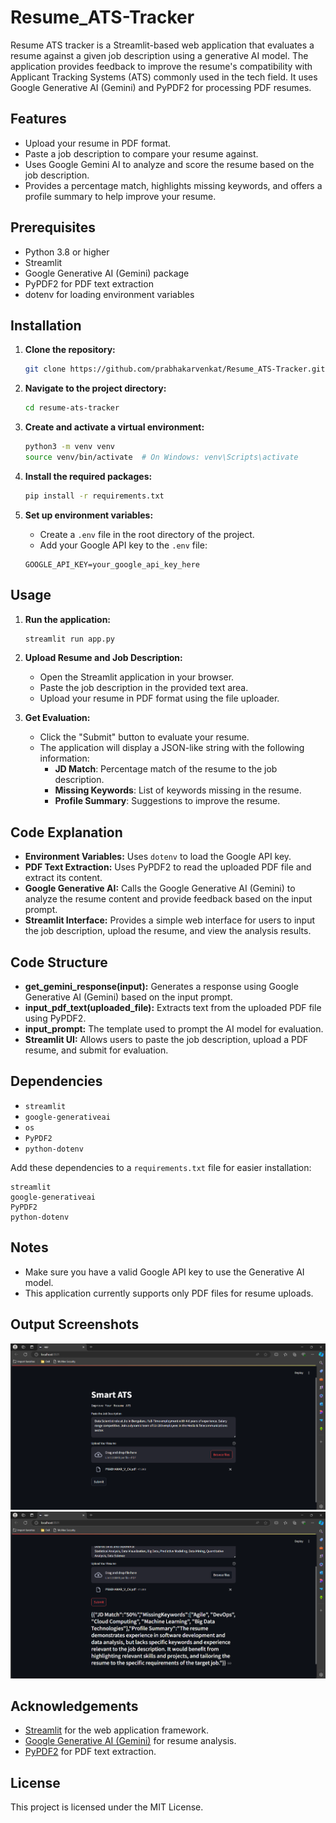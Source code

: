 # Resume_ATS-Tracker

Resume ATS tracker is a Streamlit-based web application that evaluates a resume against a given job description using a generative AI model. The application provides feedback to improve the resume's compatibility with Applicant Tracking Systems (ATS) commonly used in the tech field. It uses Google Generative AI (Gemini) and PyPDF2 for processing PDF resumes.

## Features

- Upload your resume in PDF format.
- Paste a job description to compare your resume against.
- Uses Google Gemini AI to analyze and score the resume based on the job description.
- Provides a percentage match, highlights missing keywords, and offers a profile summary to help improve your resume.

## Prerequisites

- Python 3.8 or higher
- Streamlit
- Google Generative AI (Gemini) package
- PyPDF2 for PDF text extraction
- dotenv for loading environment variables

## Installation

1. **Clone the repository:**

    ```bash
    git clone https://github.com/prabhakarvenkat/Resume_ATS-Tracker.git
    ```

2. **Navigate to the project directory:**

    ```bash
    cd resume-ats-tracker
    ```

3. **Create and activate a virtual environment:**

    ```bash
    python3 -m venv venv
    source venv/bin/activate  # On Windows: venv\Scripts\activate
    ```

4. **Install the required packages:**

    ```bash
    pip install -r requirements.txt
    ```

5. **Set up environment variables:**

   - Create a `.env` file in the root directory of the project.
   - Add your Google API key to the `.env` file:

    ```env
    GOOGLE_API_KEY=your_google_api_key_here
    ```

## Usage

1. **Run the application:**

    ```bash
    streamlit run app.py
    ```

2. **Upload Resume and Job Description:**

   - Open the Streamlit application in your browser.
   - Paste the job description in the provided text area.
   - Upload your resume in PDF format using the file uploader.
   
3. **Get Evaluation:**

   - Click the "Submit" button to evaluate your resume.
   - The application will display a JSON-like string with the following information:
     - **JD Match**: Percentage match of the resume to the job description.
     - **Missing Keywords**: List of keywords missing in the resume.
     - **Profile Summary**: Suggestions to improve the resume.

## Code Explanation

- **Environment Variables:** Uses `dotenv` to load the Google API key.
- **PDF Text Extraction:** Uses PyPDF2 to read the uploaded PDF file and extract its content.
- **Google Generative AI:** Calls the Google Generative AI (Gemini) to analyze the resume content and provide feedback based on the input prompt.
- **Streamlit Interface:** Provides a simple web interface for users to input the job description, upload the resume, and view the analysis results.

## Code Structure

- **get_gemini_response(input):** Generates a response using Google Generative AI (Gemini) based on the input prompt.
- **input_pdf_text(uploaded_file):** Extracts text from the uploaded PDF file using PyPDF2.
- **input_prompt:** The template used to prompt the AI model for evaluation.
- **Streamlit UI:** Allows users to paste the job description, upload a PDF resume, and submit for evaluation.

## Dependencies

- `streamlit`
- `google-generativeai`
- `os`
- `PyPDF2`
- `python-dotenv`

Add these dependencies to a `requirements.txt` file for easier installation:

```text
streamlit
google-generativeai
PyPDF2
python-dotenv
```

## Notes

- Make sure you have a valid Google API key to use the Generative AI model.
- This application currently supports only PDF files for resume uploads.

## Output Screenshots
![logo](https://github.com/prabhakarvenkat/Resume_ATS-Tracker/blob/e23ae4f801dcbf4131369cf274c7edf89b011851/output_screenshot_1.png)
![logo](https://github.com/prabhakarvenkat/Resume_ATS-Tracker/blob/e23ae4f801dcbf4131369cf274c7edf89b011851/output_screenshot_2.png)

## Acknowledgements

- [Streamlit](https://streamlit.io/) for the web application framework.
- [Google Generative AI (Gemini)](https://developers.generativeai.com/) for resume analysis.
- [PyPDF2](https://pythonhosted.org/PyPDF2/) for PDF text extraction.

## License

This project is licensed under the MIT License.

